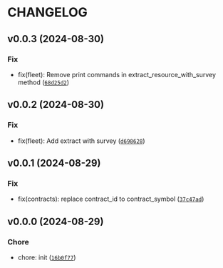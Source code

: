 # CHANGELOG

## v0.0.3 (2024-08-30)

### Fix

* fix(fleet): Remove print commands in extract_resource_with_survey method ([`68d25d2`](https://github.com/gszkopinski/spacetraders-python-sdk/commit/68d25d2b59858102f4d865e3729243be6ee4a38e))

## v0.0.2 (2024-08-30)

### Fix

* fix(fleet): Add extract with survey ([`d698628`](https://github.com/gszkopinski/spacetraders-python-sdk/commit/d69862883063570bd3ce225690d0e88efa5c06f6))

## v0.0.1 (2024-08-29)

### Fix

* fix(contracts): replace contract_id to contract_symbol ([`37c47ad`](https://github.com/gszkopinski/spacetraders-python-sdk/commit/37c47ad77599f63c84b94a084516973281ad7efe))

## v0.0.0 (2024-08-29)

### Chore

* chore: init ([`16b0f77`](https://github.com/gszkopinski/spacetraders-python-sdk/commit/16b0f77ecda999a4b043a61d119bee50564d4b81))
